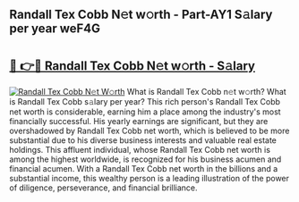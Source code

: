 ## Randall Tex Cobb N𝚎t w𝚘rth - Part-AY1 S𝚊lary per year weF4G

# <h2><a href="http://gc1gym.nevu.top/?p=Randall+Tex+Cobb">🔗 👉🔴 Randall Tex Cobb N𝚎t w𝚘rth - S𝚊lary</a></h2>

[![Randall Tex Cobb N𝚎t W𝚘rth](https://i.imgur.com/Oavwk0R.jpeg)](http://gc1gym.nevu.top/?p=Randall+Tex+Cobb)
What is Randall Tex Cobb n𝚎t w𝚘rth? What is Randall Tex Cobb s𝚊lary per year?
This rich person's Randall Tex Cobb net worth is considerable, earning him a place among the industry's most financially successful. His yearly earnings are significant, but they are overshadowed by Randall Tex Cobb net worth, which is believed to be more substantial due to his diverse business interests and valuable real estate holdings. This affluent individual, whose Randall Tex Cobb net worth is among the highest worldwide, is recognized for his business acumen and financial acumen. With a Randall Tex Cobb net worth in the billions and a substantial income, this wealthy person is a leading illustration of the power of diligence, perseverance, and financial brilliance.
